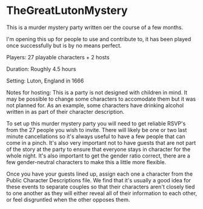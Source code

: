 TheGreatLutonMystery
====================
This is a murder mystery party written oer the course of a few months. 

I'm opening this up for people to use and contribute to, it has been played once successfully but is by no means perfect.

Players: 27 playable characters + 2 hosts

Duration: Roughly 4.5 hours

Setting: Luton, England in 1666

Notes for hosting:
This is a party is not designed with children in mind. It may be possible to change some characters to accomodate them but it was not planned for. As an example, some characters have drinking alcohol written in as part of their character description.

To set up this murder mystery party you will need to get reliable RSVP's from the 27 people you wish to invite. There will likely be one or two last minute cancellations so it's always useful to have a few people that can come in a pinch. It's also very important not to have guests that are not part of the story at the party to ensure that everyone stays in character for the whole night. It's also important to get the gender ratio correct, there are a few gender-neutral characters to make this a little more flexible.

Once you have your guests lined up, assign each one a character from the Public Character Descriptions file. We find that it's usually a good idea for these events to separate couples so that their characters aren't closely tied to one another as they will either reveal all of their information to each other, or feel disgruntled when the other opposes them.



